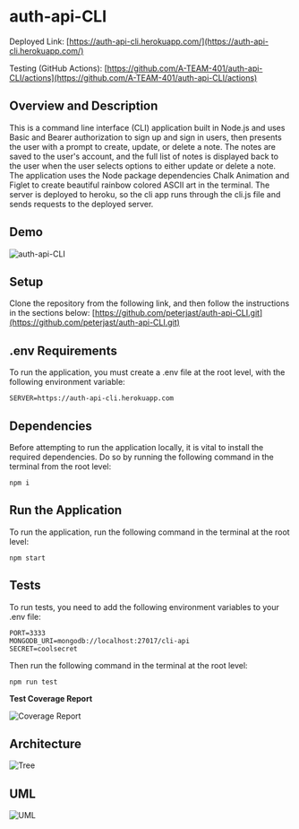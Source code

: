 # **auth-api-CLI**

Deployed Link: [https://auth-api-cli.herokuapp.com/](https://auth-api-cli.herokuapp.com/)

Testing (GitHub Actions): [https://github.com/A-TEAM-401/auth-api-CLI/actions](https://github.com/A-TEAM-401/auth-api-CLI/actions)

## Overview and Description

This is a command line interface (CLI) application built in Node.js and uses Basic and Bearer authorization to sign up and sign in users, then presents the user with a prompt to create, update, or delete a note. The notes are saved to the user's account, and the full list of notes is displayed back to the user when the user selects options to either update or delete a note. The application uses the Node package dependencies Chalk Animation and Figlet to create beautiful rainbow colored ASCII art in the terminal. The server is deployed to heroku, so the cli app runs through the cli.js file and sends requests to the deployed server.

## Demo

![auth-api-CLI](https://user-images.githubusercontent.com/45184464/120058238-5bf03780-bffe-11eb-9c6b-9f7c245713f4.gif)

## **Setup**

Clone the repository from the following link, and then follow the instructions in the sections below: [https://github.com/peterjast/auth-api-CLI.git](https://github.com/peterjast/auth-api-CLI.git)

## .env Requirements

To run the application, you must create a .env file at the root level, with the following environment variable:

```
SERVER=https://auth-api-cli.herokuapp.com
```

## Dependencies

Before attempting to run the application locally, it is vital to install the required dependencies. Do so by running the following command in the terminal from the root level:

```
npm i
```

## Run the Application

To run the application, run the following command in the terminal at the root level:

```
npm start
```

## Tests

To run tests, you need to add the following environment variables to your .env file:

```
PORT=3333
MONGODB_URI=mongodb://localhost:27017/cli-api
SECRET=coolsecret
```

Then run the following command in the terminal at the root level:

```
npm run test
```

**Test Coverage Report**

![Coverage Report](./src/images/Testing.png)

## Architecture

![Tree](./src/images/Tree.png)

## UML

![UML](./src/images/CLI-UML.PNG)
